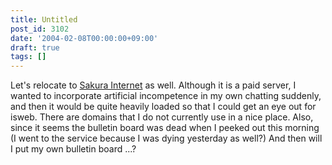 ```yaml
---
title: Untitled
post_id: 3102
date: '2004-02-08T00:00:00+09:00'
draft: true
tags: []
---
```


Let's relocate to [Sakura Internet](http://px.a8.net/svt/ejp?a8mat=2NBUD6+FJNHF6+D8Y+C1DUR) as well. Although it is a paid server, I wanted to incorporate artificial incompetence in my own chatting suddenly, and then it would be quite heavily loaded so that I could get an eye out for isweb. There are domains that I do not currently use in a nice place. Also, since it seems the bulletin board was dead when I peeked out this morning (I went to the service because I was dying yesterday as well?) And then will I put my own bulletin board ...?
